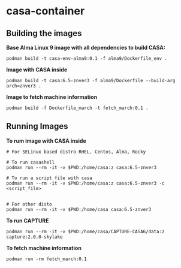 # casa-container

## Building the images

**Base Alma Linux 9 image with all dependencies to build CASA:**

```podman build -t casa-env-alma9:0.1 -f alma9/Dockerfile_env .```

**Image with CASA inside**

```podman build -t casa:6.5-znver3 -f alma9/Dockerfile --build-arg arch=znver3 .```


**Image to fetch machine information**

```podman build -f Dockerfile_march -t fetch_march:0.1 .```


## Running Images

**To rum image with CASA inside**

```
# For SELinux based distro RHEL, Centos, Alma, Rocky

# To run casashell
podman run --rm -it -v $PWD:/home/casa:z casa:6.5-znver3

# To run a script file with casa
podman run --rm -it -v $PWD:/home/casa:z casa:6.5-znver3 -c <script_file>


# For other disto
podman run --rm -it -v $PWD:/home/casa casa:6.5-znver3
```

**To run CAPTURE**

```
podman run --rm -it -v $PWD:/home/casa/CAPTURE-CASA6/data:z capture:2.0.0-skylake
```

**To fetch machine information**

```podman run -rm fetch_march:0.1```



